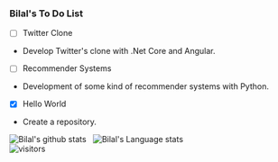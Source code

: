 ### Bilal's To Do List
- [ ] Twitter Clone
 - Develop Twitter's clone with .Net Core and Angular.
- [ ] Recommender Systems
 - Development of some kind of recommender systems with Python.
- [x] Hello World
 - Create a repository.

![Bilal's github stats](https://github-readme-stats.vercel.app/api?username=bilalbozkurt&show_icons=true&hide_border=true&include_all_commits=true)&nbsp;&nbsp;
![Bilal's Language stats](https://github-readme-stats-eight-theta.vercel.app/api/top-langs/?username=bilalbozkurt&layout=compact&langs_count=10&hide=shell,html,css)
<br />
![visitors](https://visitor-badge.laobi.icu/badge?page_id=bilalbozkurt.bilalbozkurt)
 
